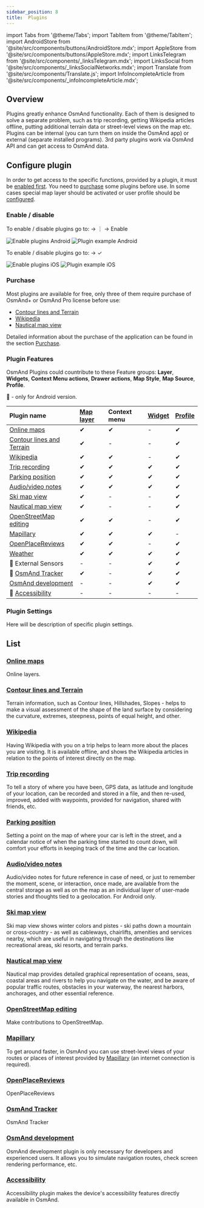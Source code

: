 ```yaml
---
sidebar_position: 8
title:  Plugins
---
```


import Tabs from '@theme/Tabs';
import TabItem from '@theme/TabItem';
import AndroidStore from '@site/src/components/buttons/AndroidStore.mdx';
import AppleStore from '@site/src/components/buttons/AppleStore.mdx';
import LinksTelegram from '@site/src/components/_linksTelegram.mdx';
import LinksSocial from '@site/src/components/_linksSocialNetworks.mdx';
import Translate from '@site/src/components/Translate.js';
import InfoIncompleteArticle from '@site/src/components/_infoIncompleteArticle.mdx';

## Overview
Plugins greatly enhance OsmAnd functionality. Each of them is designed to solve a separate problem, such as trip recording, getting Wikipedia articles offline, putting additional terrain data or street-level views on the map etc.
Plugins can be internal (you can turn them on inside the OsmAnd app) or external (separate installed programs). 3rd party plugins work via OsmAnd API and can get access to OsmAnd data. 

## Configure plugin
In order to get access to the specific functions, provided by a plugin, it must be [enabled first](#enable--disable). You need to [purchase](#purchase) some plugins before use. In some cases special map layer should be activated or user profile should be [configured](#plugin-settings).

### Enable / disable

<Tabs groupId="operating-systems">

<TabItem value="android" label="Android">

To enable / disable plugins go to:
<Translate android="true" ids="android_button_seq"/> <Translate android="true" ids="shared_string_menu,plugin_settings"/> →  &#65049; → Enable

![Enable plugins Android](@site/static/img/settings/plugins_enable_android.png) ![Plugin example Android](@site/static/img/settings/plugin_example_android.png)

</TabItem>

<TabItem value="ios" label="iOS">

To enable / disable plugins go to:
<Translate ios="true" ids="ios_button_seq"/> <Translate ios="true" ids="menu,plugins"/> → &#10003;

![Enable plugins iOS](@site/static/img/settings/plugins_enable_ios.png) ![Plugin example iOS](@site/static/img/settings/plugin_example_ios.png)

</TabItem>

</Tabs>

### Purchase

Most plugins are available for free, only three of them require purchase of OsmAnd+ or OsmAnd Pro license before use: 
 - [Contour lines and Terrain](../plugins/contour-lines.md#overview) 
 - [Wikipedia](../plugins/wikipedia.md#overview)
 - [Nautical map view](../plugins/nautical-charts.md#overview)
   
Detailed information about the purchase of the application can be found in the section [Purchase](../purchases/).
### Plugin Features

OsmAnd Plugins could countribute to these Feature groups: **Layer**, **Widgets**, **Context Menu actions**, **Drawer actions**, **Map Style**, **Map Source**, **Profile**.

🤖 - only for Android version.

| Plugin name |[Map layer](../map) |Context menu|[Widget](../widgets)|[Profile](../personal/profiles.md) |
|:--------|:-------|:-------|:-------|:-------|
|[Online maps](../plugins/#online-maps)| ✔ | ✔ | - |  ✔ |
|[Contour lines and Terrain](../plugins/#contour-lines-and-terrain) | ✔ | - | - |  ✔ |
|[Wikipedia](../plugins/#wikipedia) | ✔ | ✔ | - |  ✔ |
|[Trip recording](../plugins/#trip-recording) | ✔ | ✔ | ✔ |  ✔ |
|[Parking position](/plugins/#parking-position)| ✔ | ✔ | ✔ |  ✔ |
|[Audio/video notes](/plugins/#audiovideo-notes)| ✔ | ✔ | ✔ |  ✔ |
|[Ski map view](../plugins/#ski-map-view)| ✔ | - | - |  ✔ |
|[Nautical map view](../plugins/#nautical-map-view)| ✔ | - | - |  ✔ |
|[OpenStreetMap editing](../plugins/#openstreetmap-editing)| ✔ | ✔ | - |  ✔ |
|[Mapillary](../plugins/#mapillary)| ✔ | ✔ | ✔ | - |  ✔ |
|[OpenPlaceReviews](../plugins/#openplacereviews)| ✔ | ✔ | - |  ✔ |
|[Weather](../plugins/weather.md)| ✔ | ✔ | ✔ |  ✔ |
|🤖 External Sensors| - | - | ✔ |  ✔ |
|🤖 [OsmAnd Tracker](../plugins/#osmand-tracker)| ✔ | - | ✔ | ✔ |
|[OsmAnd development](../plugins/#osmand-development)| - | - | ✔ | ✔ |
|🤖 [Accessibility](../plugins/#accessibility)| - | - | - | - |


### Plugin Settings

Here will be description of specific plugin settings. 

## List

### [Online maps](./online-map.md)

Online layers.


### [Contour lines and Terrain](./contour-lines.md)

Terrain information, such as Contour lines, Hillshades, Slopes - helps to make a visual assessment of the shape of the land surface by considering the curvature, extremes, steepness, points of equal height, and other.

### [Wikipedia](./wikipedia.md)

Having Wikipedia with you on a trip helps to learn more about the places you are visiting. It is available offline, and shows the Wikipedia articles in relation to the points of interest directly on the map.

### [Trip recording](./trip-recording.md)

To tell a story of where you have been, GPS data, as latitude and longitude of your location, can be recorded and stored in a file, and then re-used, improved, added with waypoints, provided for navigation, shared with friends, etc.

### [Parking position](./parking.md)

Setting a point on the map of where your car is left in the street, and a calendar notice of when the parking time started to count down, will comfort your efforts in keeping track of the time and the car location.

### [Audio/video notes](./audio-video-notes.md)

Audio/video notes for future reference in case of need, or just to remember the moment, scene, or interaction, once made, are available from the central storage as well as on the map as an individual layer of user-made stories and thoughts tied to a geolocation. For Android only.

### [Ski map view](./ski-maps.md)

Ski map view shows winter colors and pistes - ski paths down a mountain or cross-country - as well as cableways, chairlifts, amenities and services nearby, which are useful in navigating through the destinations like recreational areas, ski resorts, and terrain parks.

### [Nautical map view](./nautical-charts.md)

Nautical map provides detailed graphical representation of oceans, seas, coastal areas and rivers to help you navigate on the water, and be aware of popular traffic routes, obstacles in your waterway, the nearest harbors, anchorages, and other essential reference.

### [OpenStreetMap editing](./osm-editing.md)

Make contributions to OpenStreetMap.

### [Mapillary](./mapillary.md)

To get around faster, in OsmAnd you can use street-level views of your routes or places of interest provided by [Mapillary](https://www.mapillary.com/) (an internet connection is required).

### [OpenPlaceReviews](./openplacereviews.md)

OpenPlaceReviews

### [OsmAnd Tracker](./osmand-tracker.md)

OsmAnd Tracker

### [OsmAnd development](./development.md)

OsmAnd development plugin is only necessary for developers and experienced users. It allows you to simulate navigation routes, check screen rendering performance, etc.

### [Accessibility](./accessibility.md)

Accessibility plugin makes the device's accessibility features directly available in OsmAnd.
